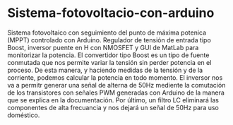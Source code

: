 # Sistema-fotovoltacio-con-arduino
Sistema fotovoltaico con seguimiento del punto de máxima potenica (MPPT) controlado con Arduino. Regulador de tensión de entrada tipo Boost, 
inversor puente en H con NMOSFET y GUI de MatLab para monitorizar la potencia.
El convertidor tipo Boost es un tipo de fuente conmutada que nos permite variar la tensión sin perder potencia en el proceso. De esta manera, y
haciendo medidas de la tensión y de la corriente, podemos calcular la potencia en todo momento.
El inversor nos va a permitr generar una señal de alterna de 50Hz mediente la comutación de los transistores con señales PWM generadas con Arduino de la manera que se explica en la documentación.
Por último, un filtro LC eliminará las componentes de alta frecuancia y nos dejará un señal de 50Hz para uso doméstico.

